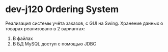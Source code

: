 # dev-j120 Ordering System
Реализация системы учёта заказов, с GUI на Swing.
Хранение данных о товарах реализовано в 2 вариантах:
1. В файлах
2. В БД MySQL доступ с помощью JDBC

